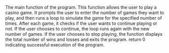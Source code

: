 
The main function of the program. This function allows the user to play a casino game. It prompts the user to enter the number of games they want to play, and then runs a loop to simulate the game for the specified number of times. After each game, it checks if the user wants to continue playing or not. If the user chooses to continue, the loop runs again with the new number of games. If the user chooses to stop playing, the function displays the total number of wins and losses and exits the program. return 0 indicating successful execution of the program.
 
